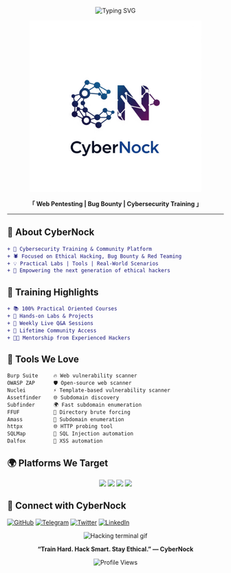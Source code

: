<p align="center">
  <img src="https://readme-typing-svg.demolab.com?font=Fira+Code&size=26&duration=2500&pause=1000&color=36FF9F&center=true&vCenter=true&multiline=true&repeat=true&width=700&height=150&lines=Hey%2C+Welcome+to+CyberNock+%F0%9F%9A%80;Web+Pentesting+%7C+Bug+Bounty+%7C+Security+Training;Automation+Lover+%7C+Tool+Builder" alt="Typing SVG"/>
</p>

<p align="center">
  <img src="https://github.com/cybernock9/cybernock/blob/main/Logo%20CN.png" width="400" alt="Hacking terminal gif" />
</p>

<p align="center"><b>「 Web Pentesting | Bug Bounty | Cybersecurity Training 」</b></p>

---

## 🧠 About CyberNock

```diff
+ 🔐 Cybersecurity Training & Community Platform
+ 🕷️ Focused on Ethical Hacking, Bug Bounty & Red Teaming
+ 💡 Practical Labs | Tools | Real-World Scenarios
+ 🚀 Empowering the next generation of ethical hackers
```

## 🎯 Training Highlights

```diff
+ 📚 100% Practical Oriented Courses
+ 🧪 Hands-on Labs & Projects
+ 📆 Weekly Live Q&A Sessions
+ 💬 Lifetime Community Access
+ 👨‍🏫 Mentorship from Experienced Hackers
```

## 🧰 Tools We Love

```diff
Burp Suite     🔥 Web vulnerability scanner
OWASP ZAP      🛡️ Open-source web scanner
Nuclei         ⚡ Template-based vulnerability scanner
Assetfinder    🌐 Subdomain discovery
Subfinder      🌍 Fast subdomain enumeration
FFUF           🚀 Directory brute forcing
Amass          🧠 Subdomain enumeration
httpx          🌐 HTTP probing tool
SQLMap         🐘 SQL Injection automation
Dalfox         💉 XSS automation
```

## 🌍 Platforms We Target

<p align="center">
  <img src="https://img.shields.io/badge/HackerOne-Verified-2b2d31?style=for-the-badge&logo=hackerone&logoColor=white" />
  <img src="https://img.shields.io/badge/Bugcrowd-Active-ff6600?style=for-the-badge&logo=bugcrowd&logoColor=white" />
  <img src="https://img.shields.io/badge/Intigriti-Hunter-red?style=for-the-badge&logo=intigriti&logoColor=white" />
  <img src="https://img.shields.io/badge/OpenBugBounty-008080?style=for-the-badge&logo=bugatti&logoColor=white" />
</p>

## 📡 Connect with CyberNock

[![GitHub](https://img.shields.io/badge/GitHub-CyberNock-181717?style=for-the-badge\&logo=github)](https://github.com/cybernock)
[![Telegram](https://img.shields.io/badge/Telegram-Channel-2CA5E0?style=for-the-badge\&logo=telegram)](https://t.me/cybernock)
[![Twitter](https://img.shields.io/badge/Twitter-@cybernock9-1DA1F2?style=for-the-badge\&logo=twitter)](https://x.com/cybernock9)
[![LinkedIn](https://img.shields.io/badge/LinkedIn-Profile-0077B5?style=for-the-badge\&logo=linkedin)](https://www.linkedin.com/in/cyber-nock-3aaa24374/)

<p align="center">
  <img src="https://github.com/cybernock9/cybernock/blob/main/gif.png" width="300" alt="Hacking terminal gif" />
</p>

<p align="center"><b>“Train Hard. Hack Smart. Stay Ethical.” — CyberNock</b></p>

<p align="center">
  <img src="https://komarev.com/ghpvc/?username=cybernock&style=flat-square&color=00ff99" alt="Profile Views" />
</p>

